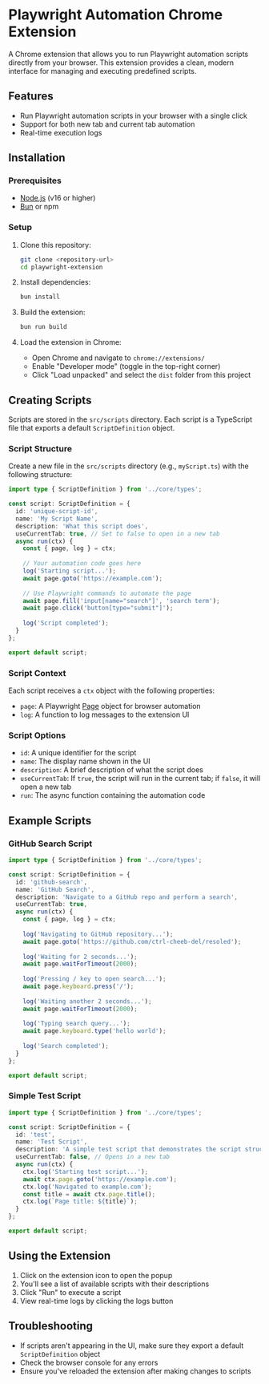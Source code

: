 # Playwright Automation Chrome Extension

A Chrome extension that allows you to run Playwright automation scripts directly from your browser. This extension provides a clean, modern interface for managing and executing predefined scripts.

## Features

- Run Playwright automation scripts in your browser with a single click
- Support for both new tab and current tab automation
- Real-time execution logs

## Installation

### Prerequisites

- [Node.js](https://nodejs.org/) (v16 or higher)
- [Bun](https://bun.sh/) or npm

### Setup

1. Clone this repository:
   ```bash
   git clone <repository-url>
   cd playwright-extension
   ```

2. Install dependencies:
   ```bash
   bun install
   ```

3. Build the extension:
   ```bash
   bun run build
   ```

4. Load the extension in Chrome:
   - Open Chrome and navigate to `chrome://extensions/`
   - Enable "Developer mode" (toggle in the top-right corner)
   - Click "Load unpacked" and select the `dist` folder from this project

## Creating Scripts

Scripts are stored in the `src/scripts` directory. Each script is a TypeScript file that exports a default `ScriptDefinition` object.

### Script Structure

Create a new file in the `src/scripts` directory (e.g., `myScript.ts`) with the following structure:

```typescript
import type { ScriptDefinition } from '../core/types';

const script: ScriptDefinition = {
  id: 'unique-script-id',
  name: 'My Script Name',
  description: 'What this script does',
  useCurrentTab: true, // Set to false to open in a new tab
  async run(ctx) {
    const { page, log } = ctx;
    
    // Your automation code goes here
    log('Starting script...');
    await page.goto('https://example.com');
    
    // Use Playwright commands to automate the page
    await page.fill('input[name="search"]', 'search term');
    await page.click('button[type="submit"]');
    
    log('Script completed');
  }
};

export default script;
```

### Script Context

Each script receives a `ctx` object with the following properties:

- `page`: A Playwright [Page](https://playwright.dev/docs/api/class-page) object for browser automation
- `log`: A function to log messages to the extension UI

### Script Options

- `id`: A unique identifier for the script
- `name`: The display name shown in the UI
- `description`: A brief description of what the script does
- `useCurrentTab`: If `true`, the script will run in the current tab; if `false`, it will open a new tab
- `run`: The async function containing the automation code

## Example Scripts

### GitHub Search Script

```typescript
import type { ScriptDefinition } from '../core/types';

const script: ScriptDefinition = {
  id: 'github-search',
  name: 'GitHub Search',
  description: 'Navigate to a GitHub repo and perform a search',
  useCurrentTab: true,
  async run(ctx) {
    const { page, log } = ctx;
    
    log('Navigating to GitHub repository...');
    await page.goto('https://github.com/ctrl-cheeb-del/resoled');
    
    log('Waiting for 2 seconds...');
    await page.waitForTimeout(2000);
    
    log('Pressing / key to open search...');
    await page.keyboard.press('/');
    
    log('Waiting another 2 seconds...');
    await page.waitForTimeout(2000);
    
    log('Typing search query...');
    await page.keyboard.type('hello world');
    
    log('Search completed');
  }
};

export default script;
```

### Simple Test Script

```typescript
import type { ScriptDefinition } from '../core/types';

const script: ScriptDefinition = {
  id: 'test',
  name: 'Test Script',
  description: 'A simple test script that demonstrates the script structure',
  useCurrentTab: false, // Opens in a new tab
  async run(ctx) {
    ctx.log('Starting test script...');
    await ctx.page.goto('https://example.com');
    ctx.log('Navigated to example.com');
    const title = await ctx.page.title();
    ctx.log(`Page title: ${title}`);
  }
};

export default script;
```

## Using the Extension

1. Click on the extension icon to open the popup
2. You'll see a list of available scripts with their descriptions
3. Click "Run" to execute a script
4. View real-time logs by clicking the logs button

## Troubleshooting

- If scripts aren't appearing in the UI, make sure they export a default `ScriptDefinition` object
- Check the browser console for any errors
- Ensure you've reloaded the extension after making changes to scripts
